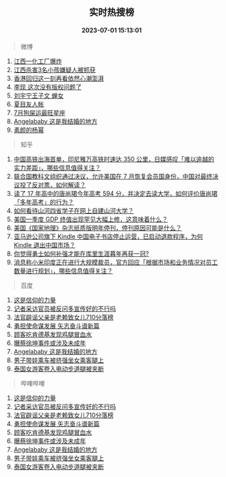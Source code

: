 <div align="center"><h2>实时热搜榜</h2><h4>2023-07-01 15:13:01</h4></div>

> 微博  

1. [江西一化工厂爆炸](https://s.weibo.com/weibo?q=%23%E6%B1%9F%E8%A5%BF%E4%B8%80%E5%8C%96%E5%B7%A5%E5%8E%82%E7%88%86%E7%82%B8%23&t=31&band_rank=1&Refer=top)<br />
2. [江西杀害3名小孩嫌疑人被抓获](https://s.weibo.com/weibo?q=%23%E6%B1%9F%E8%A5%BF%E6%9D%80%E5%AE%B33%E5%90%8D%E5%B0%8F%E5%AD%A9%E5%AB%8C%E7%96%91%E4%BA%BA%E8%A2%AB%E6%8A%93%E8%8E%B7%23&t=31&band_rank=2&Refer=top)<br />
3. [香港回归这一刻再看依然心潮澎湃](https://s.weibo.com/weibo?q=%23%E9%A6%99%E6%B8%AF%E5%9B%9E%E5%BD%92%E8%BF%99%E4%B8%80%E5%88%BB%E5%86%8D%E7%9C%8B%E4%BE%9D%E7%84%B6%E5%BF%83%E6%BD%AE%E6%BE%8E%E6%B9%83%23&t=31&band_rank=3&Refer=top)<br />
4. [李现 这次没有版权问题了](https://s.weibo.com/weibo?q=%E6%9D%8E%E7%8E%B0%20%E8%BF%99%E6%AC%A1%E6%B2%A1%E6%9C%89%E7%89%88%E6%9D%83%E9%97%AE%E9%A2%98%E4%BA%86&t=31&band_rank=4&Refer=top)<br />
5. [刘宇宁王子文 蝉女](https://s.weibo.com/weibo?q=%E5%88%98%E5%AE%87%E5%AE%81%E7%8E%8B%E5%AD%90%E6%96%87%20%E8%9D%89%E5%A5%B3&t=31&band_rank=5&Refer=top)<br />
6. [夏目友人帐](https://s.weibo.com/weibo?q=%E5%A4%8F%E7%9B%AE%E5%8F%8B%E4%BA%BA%E5%B8%90&t=31&band_rank=6&Refer=top)<br />
7. [7月狗屎运最旺星座](https://s.weibo.com/weibo?q=7%E6%9C%88%E7%8B%97%E5%B1%8E%E8%BF%90%E6%9C%80%E6%97%BA%E6%98%9F%E5%BA%A7&t=31&band_rank=7&Refer=top)<br />
8. [Angelababy 这是我结婚的地方](https://s.weibo.com/weibo?q=%23Angelababy%20%E8%BF%99%E6%98%AF%E6%88%91%E7%BB%93%E5%A9%9A%E7%9A%84%E5%9C%B0%E6%96%B9%23&t=31&band_rank=8&Refer=top)<br />
9. [素颜的杨幂](https://s.weibo.com/weibo?q=%23%E7%B4%A0%E9%A2%9C%E7%9A%84%E6%9D%A8%E5%B9%82%23&t=31&band_rank=9&Refer=top)<br />

> 知乎  

1. [中国高铁出海首单，印尼雅万高铁时速达 350 公里，日媒感叹「难以逾越的实力差距」，哪些信息值得关注？](https://www.zhihu.com/question/609596590)<br />
2. [联合国教科文组织通过决议，允许美国在 7 月恢复会员国身份，中国对最终决议投了反对票，如何解读？](https://www.zhihu.com/question/609689310)<br />
3. [读了 17 年高中的唐尚珺今年高考 594 分，并决定去读大学，如何评价唐尚珺「多年高考」的行为？](https://www.zhihu.com/question/609651139)<br />
4. [如何看待山河四省学子在网上自建山河大学？](https://www.zhihu.com/question/609297089)<br />
5. [美国一季度 GDP 终值出现罕见大幅上修，这意味着什么？](https://www.zhihu.com/question/609552412)<br />
6. [美国《国家地理》杂志纸质版明年停刊，停刊原因可能是什么？](https://www.zhihu.com/question/609610373)<br />
7. [亚马逊公司旗下 Kindle 中国电子书店停止运营，已启动退款程序，为何 Kindle 退出中国市场？](https://www.zhihu.com/question/609622371)<br />
8. [你觉得勇士如何补强才能在库里生涯暮年再获一冠?](https://www.zhihu.com/question/608988761)<br />
9. [消息称小米印度正在进行大规模裁员，官方回应「根据市场和业务情况对员工数量进行规划」，哪些信息值得关注？](https://www.zhihu.com/question/609615935)<br />

> 百度  

1. [这是信仰的力量](https://www.baidu.com/s?wd=%E8%BF%99%E6%98%AF%E4%BF%A1%E4%BB%B0%E7%9A%84%E5%8A%9B%E9%87%8F&sa=fyb_news&rsv_dl=fyb_news)<br />
2. [记者采访官员被反问多宣传好的不行吗](https://www.baidu.com/s?wd=%E8%AE%B0%E8%80%85%E9%87%87%E8%AE%BF%E5%AE%98%E5%91%98%E8%A2%AB%E5%8F%8D%E9%97%AE%E5%A4%9A%E5%AE%A3%E4%BC%A0%E5%A5%BD%E7%9A%84%E4%B8%8D%E8%A1%8C%E5%90%97&sa=fyb_news&rsv_dl=fyb_news)<br />
3. [法官辟谣父亲是老赖致女儿710分落榜](https://www.baidu.com/s?wd=%E6%B3%95%E5%AE%98%E8%BE%9F%E8%B0%A3%E7%88%B6%E4%BA%B2%E6%98%AF%E8%80%81%E8%B5%96%E8%87%B4%E5%A5%B3%E5%84%BF710%E5%88%86%E8%90%BD%E6%A6%9C&sa=fyb_news&rsv_dl=fyb_news)<br />
4. [勇担使命谋发展 矢志奋斗谱新篇](https://www.baidu.com/s?wd=%E5%8B%87%E6%8B%85%E4%BD%BF%E5%91%BD%E8%B0%8B%E5%8F%91%E5%B1%95+%E7%9F%A2%E5%BF%97%E5%A5%8B%E6%96%97%E8%B0%B1%E6%96%B0%E7%AF%87&sa=fyb_news&rsv_dl=fyb_news)<br />
5. [顾客吃肯德基发现鸡腿冒血水](https://www.baidu.com/s?wd=%E9%A1%BE%E5%AE%A2%E5%90%83%E8%82%AF%E5%BE%B7%E5%9F%BA%E5%8F%91%E7%8E%B0%E9%B8%A1%E8%85%BF%E5%86%92%E8%A1%80%E6%B0%B4&sa=fyb_news&rsv_dl=fyb_news)<br />
6. [曝蔡徐坤事件或涉及未成年](https://www.baidu.com/s?wd=%E6%9B%9D%E8%94%A1%E5%BE%90%E5%9D%A4%E4%BA%8B%E4%BB%B6%E6%88%96%E6%B6%89%E5%8F%8A%E6%9C%AA%E6%88%90%E5%B9%B4&sa=fyb_news&rsv_dl=fyb_news)<br />
7. [Angelababy 这是我结婚的地方](https://www.baidu.com/s?wd=Angelababy+%E8%BF%99%E6%98%AF%E6%88%91%E7%BB%93%E5%A9%9A%E7%9A%84%E5%9C%B0%E6%96%B9&sa=fyb_news&rsv_dl=fyb_news)<br />
8. [男子带娃乘车被挤强坐女乘客腿上](https://www.baidu.com/s?wd=%E7%94%B7%E5%AD%90%E5%B8%A6%E5%A8%83%E4%B9%98%E8%BD%A6%E8%A2%AB%E6%8C%A4%E5%BC%BA%E5%9D%90%E5%A5%B3%E4%B9%98%E5%AE%A2%E8%85%BF%E4%B8%8A&sa=fyb_news&rsv_dl=fyb_news)<br />
9. [泰国女游客卷入电动步道腿被夹断](https://www.baidu.com/s?wd=%E6%B3%B0%E5%9B%BD%E5%A5%B3%E6%B8%B8%E5%AE%A2%E5%8D%B7%E5%85%A5%E7%94%B5%E5%8A%A8%E6%AD%A5%E9%81%93%E8%85%BF%E8%A2%AB%E5%A4%B9%E6%96%AD&sa=fyb_news&rsv_dl=fyb_news)<br />

> 哔哩哔哩  

1. [这是信仰的力量](https://www.baidu.com/s?wd=%E8%BF%99%E6%98%AF%E4%BF%A1%E4%BB%B0%E7%9A%84%E5%8A%9B%E9%87%8F&sa=fyb_news&rsv_dl=fyb_news)<br />
2. [记者采访官员被反问多宣传好的不行吗](https://www.baidu.com/s?wd=%E8%AE%B0%E8%80%85%E9%87%87%E8%AE%BF%E5%AE%98%E5%91%98%E8%A2%AB%E5%8F%8D%E9%97%AE%E5%A4%9A%E5%AE%A3%E4%BC%A0%E5%A5%BD%E7%9A%84%E4%B8%8D%E8%A1%8C%E5%90%97&sa=fyb_news&rsv_dl=fyb_news)<br />
3. [法官辟谣父亲是老赖致女儿710分落榜](https://www.baidu.com/s?wd=%E6%B3%95%E5%AE%98%E8%BE%9F%E8%B0%A3%E7%88%B6%E4%BA%B2%E6%98%AF%E8%80%81%E8%B5%96%E8%87%B4%E5%A5%B3%E5%84%BF710%E5%88%86%E8%90%BD%E6%A6%9C&sa=fyb_news&rsv_dl=fyb_news)<br />
4. [勇担使命谋发展 矢志奋斗谱新篇](https://www.baidu.com/s?wd=%E5%8B%87%E6%8B%85%E4%BD%BF%E5%91%BD%E8%B0%8B%E5%8F%91%E5%B1%95+%E7%9F%A2%E5%BF%97%E5%A5%8B%E6%96%97%E8%B0%B1%E6%96%B0%E7%AF%87&sa=fyb_news&rsv_dl=fyb_news)<br />
5. [顾客吃肯德基发现鸡腿冒血水](https://www.baidu.com/s?wd=%E9%A1%BE%E5%AE%A2%E5%90%83%E8%82%AF%E5%BE%B7%E5%9F%BA%E5%8F%91%E7%8E%B0%E9%B8%A1%E8%85%BF%E5%86%92%E8%A1%80%E6%B0%B4&sa=fyb_news&rsv_dl=fyb_news)<br />
6. [曝蔡徐坤事件或涉及未成年](https://www.baidu.com/s?wd=%E6%9B%9D%E8%94%A1%E5%BE%90%E5%9D%A4%E4%BA%8B%E4%BB%B6%E6%88%96%E6%B6%89%E5%8F%8A%E6%9C%AA%E6%88%90%E5%B9%B4&sa=fyb_news&rsv_dl=fyb_news)<br />
7. [Angelababy 这是我结婚的地方](https://www.baidu.com/s?wd=Angelababy+%E8%BF%99%E6%98%AF%E6%88%91%E7%BB%93%E5%A9%9A%E7%9A%84%E5%9C%B0%E6%96%B9&sa=fyb_news&rsv_dl=fyb_news)<br />
8. [男子带娃乘车被挤强坐女乘客腿上](https://www.baidu.com/s?wd=%E7%94%B7%E5%AD%90%E5%B8%A6%E5%A8%83%E4%B9%98%E8%BD%A6%E8%A2%AB%E6%8C%A4%E5%BC%BA%E5%9D%90%E5%A5%B3%E4%B9%98%E5%AE%A2%E8%85%BF%E4%B8%8A&sa=fyb_news&rsv_dl=fyb_news)<br />
9. [泰国女游客卷入电动步道腿被夹断](https://www.baidu.com/s?wd=%E6%B3%B0%E5%9B%BD%E5%A5%B3%E6%B8%B8%E5%AE%A2%E5%8D%B7%E5%85%A5%E7%94%B5%E5%8A%A8%E6%AD%A5%E9%81%93%E8%85%BF%E8%A2%AB%E5%A4%B9%E6%96%AD&sa=fyb_news&rsv_dl=fyb_news)<br />
